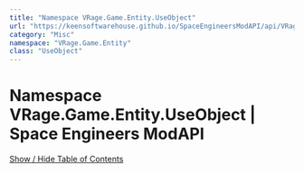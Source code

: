 ```yaml
---
title: "Namespace VRage.Game.Entity.UseObject"
url: "https://keensoftwarehouse.github.io/SpaceEngineersModAPI/api/VRage.Game.Entity.UseObject.html"
category: "Misc"
namespace: "VRage.Game.Entity"
class: "UseObject"
---
```


# Namespace VRage.Game.Entity.UseObject | Space Engineers ModAPI

[Show / Hide Table of Contents](#sidetoggle)